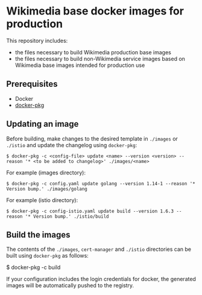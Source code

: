 Wikimedia base docker images for production
===========================================

This repository includes:
 * the files necessary to build Wikimedia production base images
 * the files necessary to build non-Wikimedia service images
   based on Wikimedia base images intended for production use

Prerequisites
-------------
 * Docker
 * [docker-pkg](https://gerrit.wikimedia.org/r/admin/projects/operations/docker-images/docker-pkg)

Updating an image
-----------------

Before building, make changes to the desired template in `./images` or `./istio` and update
the changelog using `docker-pkg`:

    $ docker-pkg -c <config-file> update <name> --version <version> --reason '* <to be added to changelog>' ./images/<name>

For example (images directory):

    $ docker-pkg -c config.yaml update golang --version 1.14-1 --reason '* Version bump.' ./images/golang

For example (istio directory):

    $ docker-pkg -c config-istio.yaml update build --version 1.6.3 --reason '* Version bump.' ./istio/build

Build the images
----------------

The contents of the `./images`, `cert-manager` and `./istio` directories can be built using `docker-pkg` as follows:

   $ docker-pkg -c <config-file> build <directory>

If your configuration includes the login credentials for docker, the generated
images will be automatically pushed to the registry.
